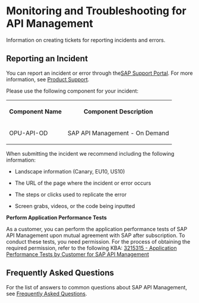 <!-- loioe765066197904519a730c3bca40f28b0 -->

# Monitoring and Troubleshooting for API Management

Information on creating tickets for reporting incidents and errors.



<a name="loioe765066197904519a730c3bca40f28b0__section_lkf_1wp_kgb"/>

## Reporting an Incident

You can report an incident or error through the[SAP Support Portal](https://support.sap.com/en/index.html). For more information, see [Product Support](https://support.sap.com/en/my-support/product-support.html).

Please use the following component for your incident:


<table>
<tr>
<th valign="top">

Component Name

</th>
<th valign="top">

Component Description

</th>
</tr>
<tr>
<td valign="top">

OPU-API-OD

</td>
<td valign="top">

SAP API Management - On Demand

</td>
</tr>
</table>

When submitting the incident we recommend including the following information:

-   Landscape information \(Canary, EU10, US10\)

-   The URL of the page where the incident or error occurs

-   The steps or clicks used to replicate the error

-   Screen grabs, videos, or the code being inputted




**Perform Application Performance Tests**

As a customer, you can perform the application performance tests of SAP API Management upon mutual agreement with SAP after subscription. To conduct these tests, you need permission. For the process of obtaining the required permission, refer to the following KBA: [3215315 - Application Performance Tests by Customer for SAP API Management](https://i7p.wdf.sap.corp/sap(bD1lbiZjPTAwMQ==)/bc/bsp/sno/ui_entry/entry.htm?param=69765F6D6F64653D3030312669765F7361706E6F7465735F6E756D6265723D3332313533313526)



<a name="loioe765066197904519a730c3bca40f28b0__section_xs1_jvs_y4b"/>

## Frequently Asked Questions

For the list of answers to common questions about SAP API Management, see [Frequently Asked Questions](https://ga.support.sap.com/dtp/viewer/index.html#/tree/2832/actions/41442).

